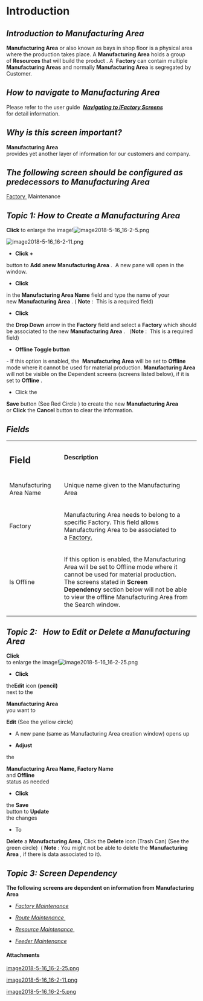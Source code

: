 # Introduction



## ***Introduction to Manufacturing Area***  


**Manufacturing Area** 
or also known as bays in shop floor is a physical area where the production takes place. A **Manufacturing Area** holds a group of **Resources**  that will build the product
. A 
**Factory**  can contain multiple 
**Manufacturing Areas** and normally **Manufacturing Area** is segregated by Customer. 


## ***How to navigate to Manufacturing Area***  


Please refer to the user guide 
***[Navigating to iFactory Screens](iFactory-JGP-MES/iFactory-JGP-MES-Home/iFactory-JGP-MS/CONTENT/Location/Manufacturing-Area/User-Guide-%2D-Manufacturing-Area.md)***  
for detail information.


## ***Why is this screen important?***  


**Manufacturing Area**  
provides yet another layer of information for our customers and company.   

## ***The following screen should be configured as predecessors to Manufacturing Area***  


[Factory ](/iFactory-JGP-MES/iFactory-JGP-MES-Home.md)
Maintenance

## ***Topic 1: How to Create a Manufacturing Area***  


**Click** 
to enlarge the image!![image2018-5-16_16-2-5.png](/.attachments/29918699.png)


![image2018-5-16_16-2-11.png](/.attachments/29918698.png)



- **Click +**

button to **Add** a**new** **Manufacturing Area** .  A new pane will open in the window.
- **Click**

in the **Manufacturing Area Name** field and type the name of your new **Manufacturing Area** . (
**Note** :  This is a required field)
- **Click**

the **Drop Down** arrow in the **Factory** field and select a **Factory** which should be associated to the new **Manufacturing Area** .  
(**Note** 
:  This is a required field)

- **Offline Toggle button**

- If this option is enabled, the 
**Manufacturing Area** will be set to **Offline** mode where it cannot be used for material production. **Manufacturing Area** will not be visible on the Dependent screens (screens listed below), if it is set to **Offline** .
- Click the

**Save** button (See Red Circle
) to create the new **Manufacturing Area** or **Click** the **Cancel** button to clear the information. 

## ***Fields***  




<table class="confluenceTable"><colgroup><col /><col /></colgroup><tbody><tr><td class="confluenceTd"><h2 style="margin-left: 0.0px;" id="UserGuideManufacturingArea-Field"><strong>Field</strong></h2></td><td class="confluenceTd"><p style="margin-left: 0.0px;"><strong>Description</strong></p></td></tr><tr><td class="confluenceTd"><p style="margin-left: 0.0px;">Manufacturing Area Name</p></td><td class="confluenceTd"><p style="margin-left: 0.0px;">Unique name given to the Manufacturing Area</p></td></tr><tr><td class="confluenceTd"><p style="margin-left: 0.0px;">Factory</p></td><td class="confluenceTd"><p style="margin-left: 0.0px;">Manufacturing Area needs to belong to a specific Factory. This field allows Manufacturing Area to be associated to a <u><a rel="nofollow" class="external-link" href="http://usplnd0wiki01:8090/display/PB/Factory">Factory.</a></u></p></td></tr><tr><td class="confluenceTd"><p style="margin-left: 0.0px;">Is Offline</p></td><td class="confluenceTd"><p style="margin-left: 0.0px;">If this option is enabled, the Manufacturing Area will be set to Offline mode where it cannot be used for material production. <br />The screens stated in <strong>Screen Dependency</strong> section below will not be able to view the offline Manufacturing Area from the Search window.</p></td></tr></tbody></table>





## ***Topic 2:   How to Edit or Delete a Manufacturing Area***  



**Click**  
to enlarge the image!![image2018-5-16_16-2-25.png](/.attachments/29918697.png)




- **Click**

the**Edit**  icon
**(pencil)**  
next to the

**Manufacturing Area**  
you want to

**Edit**  (See the yellow circle)

- A new pane (same as Manufacturing Area creation window) opens up


- **Adjust**

the

**Manufacturing Area Name, Factory Name**  
and
**Offline**  
status
as needed

- **Click**

the
**Save**  
button to
**Update**  
the changes

- To

**Delete** a **Manufacturing Area,** Click the **Delete** icon (Trash Can) (See the green circle)  (
**Note** : You might not be able to delete the **Manufacturing Area** , if there is data associated to it).


## ***Topic 3: Screen Dependency***  


**The following screens are dependent on information from Manufacturing Area** 

- *[Factory Maintenance](/iFactory-JGP-MES/iFactory-JGP-MES-Home.md)*

- *[Route Maintenance ](/iFactory-JGP-MES/iFactory-JGP-MES-Home/iFactory-JGP-MS/CONTENT/Phoenix-Scripting/GetDataCollectForWIPAndRouteStep.md)*

- *[Resource Maintenance ](/iFactory-JGP-MES/iFactory-JGP-MES-Home/iFactory-JGP-MS/CONTENT/Resource/Resources-Maintenance.md)*

- *[Feeder Maintenance](/iFactory-JGP-MES/iFactory-JGP-MES-Home/iFactory-JGP-MS/CONTENT/Resource/Feeder.md)*


#### Attachments

[image2018-5-16_16-2-25.png](/.attachments/29918697.png)
[image2018-5-16_16-2-11.png](/.attachments/29918698.png)
[image2018-5-16_16-2-5.png](/.attachments/29918699.png)
